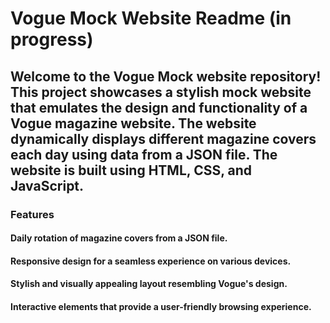# Vogue Mock Website Readme (in progress)

## Welcome to the Vogue Mock website repository! This project showcases a stylish mock website that emulates the design and functionality of a Vogue magazine website. The website dynamically displays different magazine covers each day using data from a JSON file. The website is built using HTML, CSS, and JavaScript.

### Features

#### Daily rotation of magazine covers from a JSON file.
#### Responsive design for a seamless experience on various devices.
#### Stylish and visually appealing layout resembling Vogue's design.
#### Interactive elements that provide a user-friendly browsing experience.
